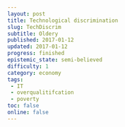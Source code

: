 ```yaml
---
layout: post
title: Technological discrimination
slug: TechDiscrim
subtitle: Oldery 
published: 2017-01-12
updated: 2017-01-12
progress: finished
epistemic_state: semi-believed
difficulty: 1
category: economy
tags:
 - IT
 - overqualitifcation
 - poverty
toc: false
online: false
---
```

